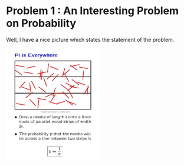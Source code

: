 # Problem 1 : An Interesting Problem on Probability

Well, I have a nice picture which states the statement of the problem.

<img src="../assets/prob1.jpg" height="50%" width="50%">
